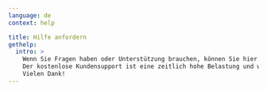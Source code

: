 ```yaml
---
language: de
context: help

title: Hilfe anfordern
gethelp:
  intro: >
    Wenn Sie Fragen haben oder Unterstützung brauchen, können Sie hier gerne ein Support-Ticket erstellen.<br/>
    Der kostenlose Kundensupport ist eine zeitlich hohe Belastung und wir würden es daher sehr begrüßen, wenn Sie vorher die Suchfunktion unserer Knowledge-Base benutzen würden. Wenn Sie neue Funktionen vorschlagen oder einen Fehler melden wollen, sollten Sie <a href="https://github.com/cryptomator/cryptomator/issues?utf8=%E2%9C%93&q=is%3Aissue">einen Blick auf unsere Issue-Liste auf GitHub werfen</a>. :cat:<br/>
    Vielen Dank!
---
```


